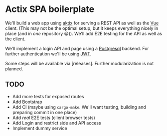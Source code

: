 # Actix SPA boilerplate

We'll build a web app using [aktix](https://actix.rs/)
for serving a REST API as well as the [Vue](https://vuejs.org/)
client. (This may not be the optimal setup, but it keeps everything
nicely in place (and in *one* repository :grinning:)). We'll add E2E
testing for the API as well as the client.

We'll implement a login API and page using a
[Postgresql](https://www.postgresql.org/) backend. For further
authentication we'll be using [JWT](https://jwt.io/).

Some steps will be available via [releases]. Further modularization
is not planned.

## TODO
- Add more tests for exposed routes
- Add Bootstrap
- Add CI (maybe using `cargo-make`. We'll want testing,
building and preparing commit in one place)
- Add *real* E2E tests (client browser tests)
- Add Login and restrict side and API access
- Implement dummy service
